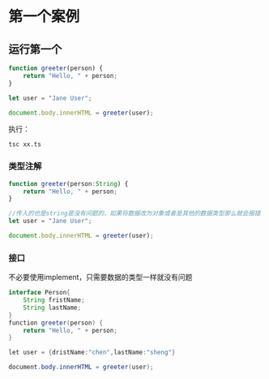 # 第一个案例

## 运行第一个

```javascript
function greeter(person) {
    return "Hello, " + person;
}

let user = "Jane User";

document.body.innerHTML = greeter(user);
```

执行：

```cm
tsc xx.ts
```



### 类型注解

```javascript
function greeter(person:String) {
    return "Hello, " + person;
}

//传入的也是string是没有问题的，如果将数据改为对象或者是其他的数据类型那么就会报错
let user = "Jane User";

document.body.innerHTML = greeter(user);
```

### 接口

不必要使用implement，只需要数据的类型一样就没有问题

```java
interface Person{
    String fristName;
    String lastName;
}
function greeter(person) {
    return "Hello, " + person;
}

let user = {dristName:"chen",lastName:"sheng"}

document.body.innerHTML = greeter(user);
```

